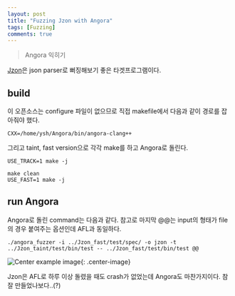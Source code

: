 ```yaml
---
layout: post
title: "Fuzzing Jzon with Angora"
tags: [Fuzzing]
comments: true
---
```


> Angora 익히기  

[Jzon](https://github.com/Zguy/Jzon.git)은 json parser로 뻐징해보기 좋은 타겟프로그램이다.  

## build  
이 오픈소스는 configure 파일이 없으므로 직접 makefile에서 다음과 같이 경로를 잡아줘야 했다.  
~~~
CXX=/home/ysh/Angora/bin/angora-clang++
~~~

그리고 taint, fast version으로 각각 make를 하고 Angora로 돌린다.  
~~~
USE_TRACK=1 make -j
~~~
~~~
make clean
USE_FAST=1 make -j
~~~

## run Angora  
Angora로 돌린 command는 다음과 같다. 참고로 마지막 @@는 input의 형태가 file의 경우 붙여주는 옵션인데 AFL과 동일하다.  
~~~
./angora_fuzzer -i ../Jzon_fast/test/spec/ -o jzon -t ../Jzon_taint/test/bin/test -- ../Jzon_fast/test/bin/test @@
~~~

![Center example image](https://user-images.githubusercontent.com/35067611/72702984-bcb06a00-3b97-11ea-9f87-29bde93a0eb5.png "Center"){: .center-image}  

Jzon은 AFL로 하루 이상 돌렸을 때도 crash가 없었는데 Angora도 마찬가지이다. 참 잘 만들었나보다..(?)